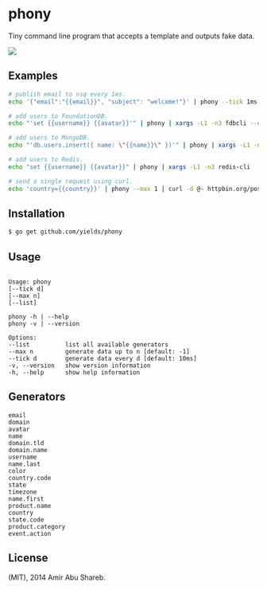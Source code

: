
# phony

  Tiny command line program that accepts a template and outputs fake data.
  
  ![](https://cldup.com/RZoAhReDqN.gif)

## Examples

```bash
# publish email to nsq every 1ms.
echo '{"email":"{{email}}", "subject": "welcome!"}' | phony --tick 1ms | json-to-nsq --topic users

# add users to FoundationDB.
echo "'set {{username}} {{avatar}}'" | phony | xargs -L1 -n3 fdbcli --exec

# add users to MongoDB.
echo "'db.users.insert({ name: \"{{name}}\" })'" | phony | xargs -L1 -n1 mongo --eval

# add users to Redis.
echo "set {{username}} {{avatar}}" | phony | xargs -L1 -n3 redis-cli

# send a single request using curl.
echo 'country={{country}}' | phony --max 1 | curl -d @- httpbin.org/post
```

## Installation

```bash
$ go get github.com/yields/phony
```

## Usage

```text

Usage: phony
[--tick d]
[--max n]
[--list]

phony -h | --help
phony -v | --version

Options:
--list          list all available generators
--max n         generate data up to n [default: -1]
--tick d        generate data every d [default: 10ms]
-v, --version   show version information
-h, --help      show help information

```

## Generators

```text
email
domain
avatar
name
domain.tld
domain.name
username
name.last
color
country.code
state
timezone
name.first
product.name
country
state.code
product.category
event.action
```

## License

  (MIT), 2014 Amir Abu Shareb.
